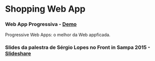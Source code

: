 # Shopping Web App
### Web App Progressiva - [Demo](https://dedevillela.github.io/shopping/)
Progressive Web Apps: o melhor da Web appficada.

### Slides da palestra de Sérgio Lopes no Front in Sampa 2015 - [Slideshare](http://pt.slideshare.net/caelumdev/progressive-web-apps-o-melhor-da-web-appficada)
